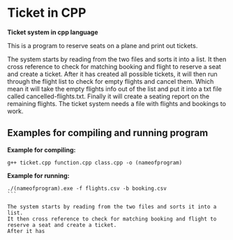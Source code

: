 # Ticket in CPP

**Ticket system in cpp language**

This is a program to reserve seats on a plane and print out tickets.

The system starts by reading from the two files and sorts it into a list.
It then cross reference to check for matching booking and flight to reserve a seat and create a ticket.
After it has created all possible tickets, it will then run through the flight list to check for empty flights and cancel them.
Which mean it will take the empty flights info out of the list and put it into a txt file called cancelled-flights.txt.
Finally it will create a seating report on the remaining flights.
The ticket system needs a file with flights and bookings to work.

## Examples for compiling and running program
**Example for compiling:**
```
g++ ticket.cpp function.cpp class.cpp -o (nameofprogram)
```
**Example for running:**
``````
./(nameofprogram).exe -f flights.csv -b booking.csv
```

The system starts by reading from the two files and sorts it into a list.
It then cross reference to check for matching booking and flight to reserve a seat and create a ticket.
After it has 
